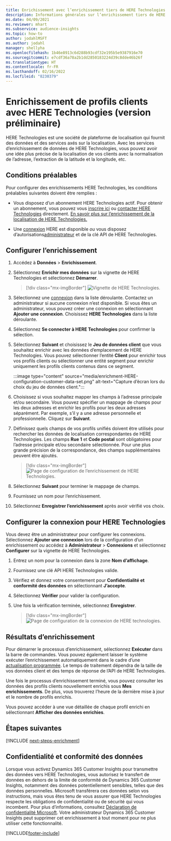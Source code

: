 ```yaml
---
title: Enrichissement avec l’enrichissement tiers de HERE Technologies
description: Informations générales sur l’enrichissement tiers de HERE Technologies.
ms.date: 04/09/2021
ms.reviewer: mhart
ms.subservice: audience-insights
ms.topic: how-to
author: jodahlMSFT
ms.author: jodahl
manager: shellyha
ms.openlocfilehash: 1b46e8913c6d288b93cdf32e195b5e9387916e70
ms.sourcegitcommit: e7cdf36a78a2b1dd2850183224d39c8dde46b26f
ms.translationtype: HT
ms.contentlocale: fr-FR
ms.lasthandoff: 02/16/2022
ms.locfileid: "8230379"
---
```

# <a name="enrichment-of-customer-profiles-with-here-technologies-preview"></a>Enrichissement de profils clients avec HERE Technologies (version préliminaire)

HERE Technologies est une société de plateforme de localisation qui fournit des données et des services axés sur la localisation. Avec les services d’enrichissement de données de HERE Technologies, vous pouvez avoir une idée plus précise de la localisation de vos clients avec la normalisation de l’adresse, l’extraction de la latitude et la longitude, etc.

## <a name="prerequisites"></a>Conditions préalables

Pour configurer des enrichissements HERE Technologies, les conditions préalables suivantes doivent être remplies :

- Vous disposez d’un abonnement HERE Technologies actif. Pour obtenir un abonnement, vous pouvez vous [inscrire ici](https://developer.here.com/sign-up?utm_medium=referral&utm_source=Microsoft-Dynamics-CI&create=Freemium-Basic) ou [contacter HERE Technologies](https://developer.here.com/help?utm_medium=referral&utm_source=Microsoft-Dynamics-CI#how-can-we-help-you) directement. [En savoir plus sur l’enrichissement de la localisation de HERE Technologies.](https://developer.here.com/location-enrichment?cid=Dev-MicrosoftDynamics-DB-0-Dev-&utm_source=MicrosoftDynamics&utm_medium=referral&utm_campaign=Online_Dev_ReferralMicrosoft)

- Une [connexion](connections.md) HERE est disponible *ou* vous disposez d’autorisations[administrateur](permissions.md#administrator) et de la clé API de HERE Technologies.

## <a name="configure-the-enrichment"></a>Configurer l’enrichissement

1. Accédez à **Données** > **Enrichissement**. 

1. Sélectionnez **Enrichir mes données** sur la vignette de HERE Technologies et sélectionnez **Démarrer**.

   > [!div class="mx-imgBorder"]
   > ![Vignette de HERE Technologies.](media/HERE-tile.png "Vignette de HERE Technologies")

1. Sélectionnez une [connexion](connections.md) dans la liste déroulante. Contactez un administrateur si aucune connexion n’est disponible. Si vous êtes un administrateur, vous pouvez créer une connexion en sélectionnant **Ajouter une connexion**. Choisissez **HERE Technologies** dans la liste déroulante. 

1. Sélectionnez **Se connecter à HERE Technologies** pour confirmer la sélection.

1.  Sélectionnez **Suivant** et choisissez le **Jeu de données client** que vous souhaitez enrichir avec les données d’emplacement de HERE Technologies. Vous pouvez sélectionner l’entité **Client** pour enrichir tous vos profils clients ou sélectionner une entité segment pour enrichir uniquement les profils clients contenus dans ce segment.

    :::image type="content" source="media/enrichment-HERE-configuration-customer-data-set.png" alt-text="Capture d’écran lors du choix du jeu de données client.":::

1. Choisissez si vous souhaitez mapper les champs à l’adresse principale et/ou secondaire. Vous pouvez spécifier un mappage de champs pour les deux adresses et enrichir les profils pour les deux adresses séparément. Par exemple, s’il y a une adresse personnelle et professionnelle. Cliquez sur **Suivant**.

1. Définissez quels champs de vos profils unifiés doivent être utilisés pour rechercher les données de localisation correspondantes de HERE Technologies. Les champs **Rue 1** et **Code postal** sont obligatoires pour l’adresse principale et/ou secondaire sélectionnée. Pour une plus grande précision de la correspondance, des champs supplémentaires peuvent être ajoutés.

   > [!div class="mx-imgBorder"]
   > ![Page de configuration de l’enrichissement de HERE Technologies.](media/enrichment-HERE-configuration.png "Page de configuration de l’enrichissement de HERE Technologies")

1. Sélectionnez **Suivant** pour terminer le mappage de champs.

1. Fournissez un nom pour l’enrichissement. 

1. Sélectionnez **Enregistrer l’enrichissement** après avoir vérifié vos choix.

## <a name="configure-the-connection-for-here-technologies"></a>Configurer la connexion pour HERE Technologies 

Vous devez être un administrateur pour configurer les connexions. Sélectionnez **Ajouter une connexion** lors de la configuration d’un enrichissement *ou* accédez à **Administrateur** > **Connexions** et sélectionnez **Configurer** sur la vignette de HERE Technologies.

1. Entrez un nom pour la connexion dans la zone **Nom d’affichage**.

1. Fournissez une clé API HERE Technologies valide.

1. Vérifiez et donnez votre consentement pour **Confidentialité et conformité des données** en sélectionnant **J’accepte**.

1. Sélectionnez **Vérifier** pour valider la configuration.

1. Une fois la vérification terminée, sélectionnez **Enregistrer**.

   > [!div class="mx-imgBorder"]
   > ![Page de configuration de la connexion de HERE technologies.](media/enrichment-HERE-connection.png "Page de configuration de la connexion de HERE technologies")

## <a name="enrichment-results"></a>Résultats d’enrichissement

Pour démarrer le processus d’enrichissement, sélectionnez **Exécuter** dans la barre de commandes. Vous pouvez également laisser le système exécuter l’enrichissement automatiquement dans le cadre d’une [actualisation programmée](system.md#schedule-tab). Le temps de traitement dépendra de la taille de vos données client et des temps de réponse de l’API de HERE Technologies.

Une fois le processus d’enrichissement terminé, vous pouvez consulter les données des profils clients nouvellement enrichis sous **Mes enrichissements**. De plus, vous trouverez l’heure de la dernière mise à jour et le nombre de profils enrichis.

Vous pouvez accéder à une vue détaillée de chaque profil enrichi en sélectionnant **Afficher des données enrichies**.

## <a name="next-steps"></a>Étapes suivantes

[!INCLUDE [next-steps-enrichment](../includes/next-steps-enrichment.md)]

## <a name="data-privacy-and-compliance"></a>Confidentialité et conformité des données

Lorsque vous activez Dynamics 365 Customer Insights pour transmettre des données vers HERE Technologies, vous autorisez le transfert de données en dehors de la limite de conformité de Dynamics 365 Customer Insights, notamment des données potentiellement sensibles, telles que des données personnelles. Microsoft transférera ces données selon vos instructions, mais vous êtes tenu de vous assurer que HERE Technologies respecte les obligations de confidentialité ou de sécurité qui vous incombent. Pour plus d’informations, consultez [Déclaration de confidentialité Microsoft](https://go.microsoft.com/fwlink/?linkid=396732).
Votre administrateur Dynamics 365 Customer Insights peut supprimer cet enrichissement à tout moment pour ne plus utiliser cette fonctionnalité.


[!INCLUDE[footer-include](../includes/footer-banner.md)]

